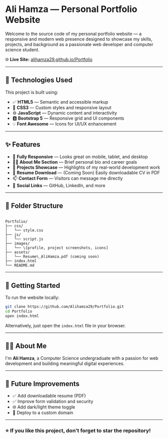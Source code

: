 # Ali Hamza — Personal Portfolio Website

Welcome to the source code of my personal portfolio website — a responsive and modern web presence designed to showcase my skills,
projects, and background as a passionate web developer and computer science student.

🌐 **Live Site:** [alihamza29.github.io/Portfolio](https://alihamza29.github.io/Portfolio/)

---

## 🧰 Technologies Used

This project is built using:

- ✅ **HTML5** — Semantic and accessible markup
- 🎨 **CSS3** — Custom styles and responsive layout
- ⚙️ **JavaScript** — Dynamic content and interactivity
- 🅱️ **Bootstrap 5** — Responsive grid and UI components
- 💡 **Font Awesome** — Icons for UI/UX enhancement

---

## ✨ Features

- 📱 **Fully Responsive** — Looks great on mobile, tablet, and desktop
- 🧑‍💼 **About Me Section** — Brief personal bio and career goals
- 💼 **Projects Showcase** — Highlights of my real-world development work
- 📄 **Resume Download** — (Coming Soon) Easily downloadable CV in PDF
- 📫 **Contact Form** — Visitors can message me directly
- 🔗 **Social Links** — GitHub, LinkedIn, and more

---

## 📁 Folder Structure

```

Portfolio/
├── css/
│   └── style.css
├── js/
│   └── script.js
├── images/
│   └── \[profile, project screenshots, icons]
├── assets/
│   └── Resume\_AliHamza.pdf (coming soon)
├── index.html
└── README.md

````

---

## 🚀 Getting Started

To run the website locally:

```bash
git clone https://github.com/Alihamza29/Portfolio.git
cd Portfolio
open index.html
````

Alternatively, just open the `index.html` file in your browser.

---

## 🙋‍♂️ About Me

I'm **Ali Hamza**, a Computer Science undergraduate with a passion for web development and building meaningful digital experiences.

---

## 🔧 Future Improvements

* ✅ Add downloadable resume (PDF)
* ✅ Improve form validation and security
* 🌐 Add dark/light theme toggle
* 🚀 Deploy to a custom domain

---

### ⭐ If you like this project, don't forget to **star** the repository!

```

